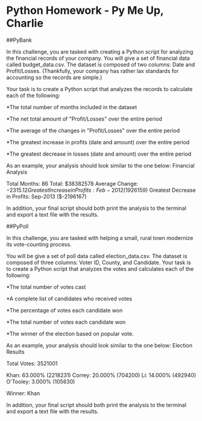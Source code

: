 # Python Homework - Py Me Up, Charlie

##PyBank



In this challenge, you are tasked with creating a Python script for analyzing the financial records of your company. You will give a set of financial data called budget_data.csv. The dataset is composed of two columns: Date and Profit/Losses. (Thankfully, your company has rather lax standards for accounting so the records are simple.)


Your task is to create a Python script that analyzes the records to calculate each of the following:


  *The total number of months included in the dataset


  *The net total amount of "Profit/Losses" over the entire period


  *The average of the changes in "Profit/Losses" over the entire period


  *The greatest increase in profits (date and amount) over the entire period


  *The greatest decrease in losses (date and amount) over the entire period




As an example, your analysis should look similar to the one below:
Financial Analysis

Total Months: 86
Total: $38382578
Average  Change: $-2315.12
Greatest Increase in Profits: Feb-2012 ($1926159)
Greatest Decrease in Profits: Sep-2013 ($-2196167)


In addition, your final script should both print the analysis to the terminal and export a text file with the results.



##PyPoll



In this challenge, you are tasked with helping a small, rural town modernize its vote-counting process.


You will be give a set of poll data called election_data.csv. The dataset is composed of three columns: Voter ID, County, and Candidate. Your task is to create a Python script that analyzes the votes and calculates each of the following:


  *The total number of votes cast


  *A complete list of candidates who received votes


  *The percentage of votes each candidate won


  *The total number of votes each candidate won


  *The winner of the election based on popular vote.




As an example, your analysis should look similar to the one below:
Election Results

Total Votes: 3521001

Khan: 63.000% (2218231)
Correy: 20.000% (704200)
Li: 14.000% (492940)
O'Tooley: 3.000% (105630)

Winner: Khan



In addition, your final script should both print the analysis to the terminal and export a text file with the results.
